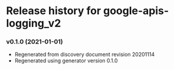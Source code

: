 # Release history for google-apis-logging_v2

### v0.1.0 (2021-01-01)

* Regenerated from discovery document revision 20201114
* Regenerated using generator version 0.1.0

